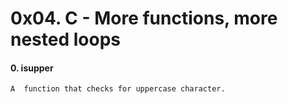 # 0x04. C - More functions, more nested loops


#### 0. isupper

	A  function that checks for uppercase character.
